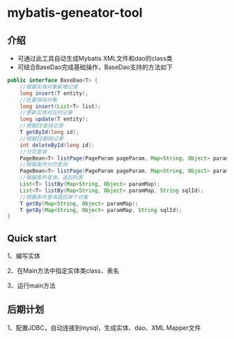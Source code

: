 # mybatis-geneator-tool
## 介绍
- 可通过此工具自动生成Mybatis XML文件和dao的class类
- 可结合BaseDao完成基础操作，BaseDao支持的方法如下
```java
public interface BaseDao<T> {
	//根据实体对象新增记录
	long insert(T entity);
	//批量保存对象
	long insert(List<T> list);
	//更新实体对应的记录
	long update(T entity);
	//根据ID查找记录
	T getById(long id);
	//根据ID删除记录
	int deleteById(long id);
	//分页查询
	PageBean<T> listPage(PageParam pageParam, Map<String, Object> paramMap);
	//根据条件分页查询
	PageBean<T> listPage(PageParam pageParam, Map<String, Object> paramMap, String sqlId);
	//根据条件查询，返回列表
	List<T> listBy(Map<String, Object> paramMap);
	List<T> listBy(Map<String, Object> paramMap, String sqlId);
	//根据条件查询返回单个对象
	T getBy(Map<String, Object> paramMap);
	T getBy(Map<String, Object> paramMap, String sqlId);
}
```

## Quick start
1、编写实体

2、在Main方法中指定实体类class、表名

3、运行main方法

## 后期计划
1、配置JDBC，自动连接到mysql，生成实体、dao、XML Mapper文件
